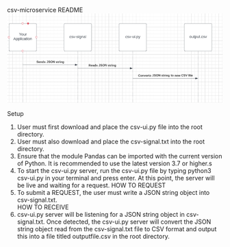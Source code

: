 csv-microservice README
![plot](./csv-microservice-uml.png)

Setup
1. User must first download and place the csv-ui.py file into the root directory.
2. User must also download and place the csv-signal.txt into the root directory.
3. Ensure that the module Pandas can be imported with the current version of Python.  It is recommended to use the latest version 3.7 or higher.s
4. To start the csv-ui.py server, run the csv-ui.py file by typing python3 csv-ui.py in your terminal and press enter.  At this point, the server will be live and waiting for a request.
HOW TO REQUEST
5. To submit a REQUEST, the user must write a JSON string object into csv-signal.txt.  
HOW TO RECEIVE
6. csv-ui.py server will be listening for a JSON string object in csv-signal.txt.  Once detected, the csv-ui.py server will convert the JSON string object read from the csv-signal.txt file to CSV format and output this into a file titled outputfile.csv in the root directory.
